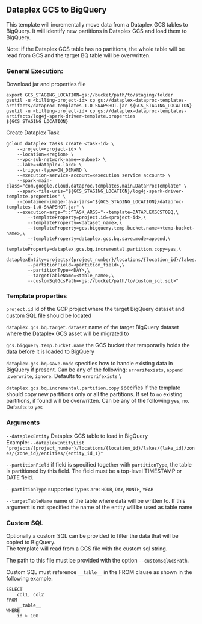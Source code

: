 ## Dataplex GCS to BigQuery

This template will incrementally move data from a Dataplex GCS tables to BigQuery.
It will identify new partitions in Dataplex GCS and load them to BigQuery.

Note: if the Dataplex GCS table has no partitions, the whole table will be read
from GCS and the target BQ table will be overwritten.

### General Execution:

Download jar and properties file
```
export GCS_STAGING_LOCATION=gs://bucket/path/to/staging/folder
gsutil -u <billing-project-id> cp gs://dataplex-dataproc-templates-artifacts/dataproc-templates-1.0-SNAPSHOT.jar ${GCS_STAGING_LOCATION}
gsutil -u <billing-project-id> cp gs://dataplex-dataproc-templates-artifacts/log4j-spark-driver-template.properties ${GCS_STAGING_LOCATION}
```

Create Dataplex Task
```
gcloud dataplex tasks create <task-id> \
    --project=<project-id> \
    --location=<region> \
    --vpc-sub-network-name=<subnet> \
    --lake=<dataplex-lake> \
    --trigger-type=ON_DEMAND \
    --execution-service-account=<execution service account> \
    --spark-main-class="com.google.cloud.dataproc.templates.main.DataProcTemplate" \
    --spark-file-uris="${GCS_STAGING_LOCATION}/log4j-spark-driver-template.properties" \
    --container-image-java-jars="${GCS_STAGING_LOCATION}/dataproc-templates-1.0-SNAPSHOT.jar" \
    --execution-args=^::^TASK_ARGS="--template=DATAPLEXGCSTOBQ,\
        --templateProperty=project.id=<project-id>,\
        --templateProperty=<dataset_name>,\
        --templateProperty=gcs.bigquery.temp.bucket.name=<temp-bucket-name>,\
        --templateProperty=dataplex.gcs.bq.save.mode=append,\
        --templateProperty=dataplex.gcs.bq.incremental.partition.copy=yes,\
        --dataplexEntity=projects/{project_number}/locations/{location_id}/lakes/{lake_id}/zones/{zone_id}/entities/{entity_id_1},\
        --partitionField=<partition_field>,\
        --partitionType=<DAY>,\
        --targetTableName=<table_name>,\
        --customSqlGcsPath=<gs://bucket/path/to/custom_sql.sql>" 
```


### Template properties
`project.id` id of the GCP project where the target BigQuery dataset and custom
SQL file should be located

`dataplex.gcs.bq.target.dataset` name of the target BigQuery dataset where the
Dataplex GCS asset will be migrated to

`gcs.bigquery.temp.bucket.name` the GCS bucket that temporarily holds the data
before it is loaded to BigQuery

`dataplex.gcs.bq.save.mode` specifies how to handle existing data in BigQuery
if present.
Can be any of the following: `errorifexists`, `append` ,`overwrite`, `ignore`.
Defaults to `errorifexists` \

`dataplex.gcs.bq.incremental.partition.copy` specifies if the template should
copy new partitions only or all the partitions. If set to `no` existing
partitions, if found will be overwritten. Can be any of the following `yes`,
`no`. Defaults to `yes`

### Arguments
`--dataplexEntity` Dataplex GCS table to load in BigQuery \
Example: `--dataplexEntityList "projects/{project_number}/locations/{location_id}/lakes/{lake_id}/zones/{zone_id}/entities/{entity_id_1}"`

`--partitionField` if field is specified together with `partitionType`, the
table is partitioned by this field. The field must be a top-level TIMESTAMP
or DATE field.

`--partitionType` supported types are: `HOUR`, `DAY`, `MONTH`, `YEAR`

`--targetTableName` name of the table where data will be written to. If this
argument is not specified the name of the entity will be used as table name

### Custom SQL

Optionally a custom SQL can be provided to filter the data that will be copied
to BigQuery. \
The template will read from a GCS file with the custom sql string.

The path to this file must be provided with the option `--customSqlGcsPath`.

Custom SQL must reference `__table__` in the FROM clause as shown in the
following example:

```
SELECT 
    col1, col2
FROM
    __table__
WHERE 
    id > 100
```